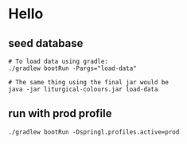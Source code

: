 # Hello

## seed database

```
# To load data using gradle:
./gradlew bootRun -Pargs="load-data"

# The same thing using the final jar would be
java -jar liturgical-colours.jar load-data
```

## run with prod profile

```
./gradlew bootRun -Dspringl.profiles.active=prod
```
